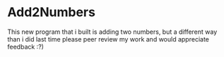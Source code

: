 # Add2Numbers

This new program that i built is adding two numbers, but a different way than i did last time
please peer review my work and would appreciate feedback :?)
